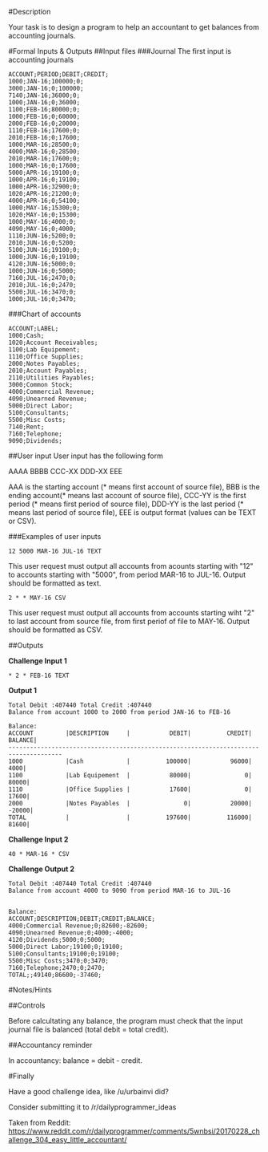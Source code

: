 #Description

Your task is to design a program to help an accountant to get balances from accounting journals.

#Formal Inputs & Outputs
##Input files
###Journal
The first input is accounting journals

    ACCOUNT;PERIOD;DEBIT;CREDIT;
    1000;JAN-16;100000;0;
    3000;JAN-16;0;100000;
    7140;JAN-16;36000;0;
    1000;JAN-16;0;36000;
    1100;FEB-16;80000;0;
    1000;FEB-16;0;60000;
    2000;FEB-16;0;20000;
    1110;FEB-16;17600;0;
    2010;FEB-16;0;17600;
    1000;MAR-16;28500;0;
    4000;MAR-16;0;28500;
    2010;MAR-16;17600;0;
    1000;MAR-16;0;17600;
    5000;APR-16;19100;0;
    1000;APR-16;0;19100;
    1000;APR-16;32900;0;
    1020;APR-16;21200;0;
    4000;APR-16;0;54100;
    1000;MAY-16;15300;0;
    1020;MAY-16;0;15300;
    1000;MAY-16;4000;0;
    4090;MAY-16;0;4000;
    1110;JUN-16;5200;0;
    2010;JUN-16;0;5200;
    5100;JUN-16;19100;0;
    1000;JUN-16;0;19100;
    4120;JUN-16;5000;0;
    1000;JUN-16;0;5000;
    7160;JUL-16;2470;0;
    2010;JUL-16;0;2470;
    5500;JUL-16;3470;0;
    1000;JUL-16;0;3470;

###Chart of accounts

    ACCOUNT;LABEL;
    1000;Cash;
    1020;Account Receivables;
    1100;Lab Equipement;
    1110;Office Supplies;
    2000;Notes Payables;
    2010;Account Payables;
    2110;Utilities Payables;
    3000;Common Stock;
    4000;Commercial Revenue;
    4090;Unearned Revenue;
    5000;Direct Labor;
    5100;Consultants;
    5500;Misc Costs;
    7140;Rent;
    7160;Telephone;
    9090;Dividends;

##User input
User input has the following form

AAAA BBBB CCC-XX DDD-XX EEE

AAA is the starting account (* means first account of source file), BBB is the ending account(* means last account of source file), CCC-YY is the first period (* means first period of source file), DDD-YY is the last period (* means last period of source file), EEE is output format (values can be TEXT or CSV).


###Examples of user inputs

    12 5000 MAR-16 JUL-16 TEXT

This user request must output all accounts from acounts starting with "12" to accounts starting with "5000", from period MAR-16 to JUL-16. Output should be formatted as text.

    2 * * MAY-16 CSV

This user request must output all accounts from accounts starting wiht "2" to last account from source file, from first periof of file to MAY-16. Output should be formatted as CSV.


##Outputs

**Challenge Input 1**

    * 2 * FEB-16 TEXT

**Output 1**

    Total Debit :407440 Total Credit :407440
    Balance from account 1000 to 2000 from period JAN-16 to FEB-16
    
    Balance:
    ACCOUNT         |DESCRIPTION     |           DEBIT|          CREDIT|         BALANCE|
    -------------------------------------------------------------------------------------
    1000            |Cash            |          100000|           96000|            4000|
    1100            |Lab Equipement  |           80000|               0|           80000|
    1110            |Office Supplies |           17600|               0|           17600|
    2000            |Notes Payables  |               0|           20000|          -20000|
    TOTAL           |                |          197600|          116000|           81600|


**Challenge Input 2**
    
    40 * MAR-16 * CSV

**Challenge Output 2**

    Total Debit :407440 Total Credit :407440
    Balance from account 4000 to 9090 from period MAR-16 to JUL-16
    
    
    Balance:
    ACCOUNT;DESCRIPTION;DEBIT;CREDIT;BALANCE;
    4000;Commercial Revenue;0;82600;-82600;
    4090;Unearned Revenue;0;4000;-4000;
    4120;Dividends;5000;0;5000;
    5000;Direct Labor;19100;0;19100;
    5100;Consultants;19100;0;19100;
    5500;Misc Costs;3470;0;3470;
    7160;Telephone;2470;0;2470;
    TOTAL;;49140;86600;-37460;

#Notes/Hints

##Controls

Before calcultating any balance, the program must check that the input journal file is balanced (total debit = total credit).

##Accountancy reminder

In accountancy: balance = debit - credit.

#Finally

Have a good challenge idea, like /u/urbainvi did?

Consider submitting it to /r/dailyprogrammer_ideas

Taken from Reddit: https://www.reddit.com/r/dailyprogrammer/comments/5wnbsi/20170228_challenge_304_easy_little_accountant/
